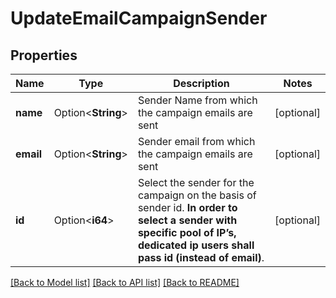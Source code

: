 # UpdateEmailCampaignSender

## Properties

Name | Type | Description | Notes
------------ | ------------- | ------------- | -------------
**name** | Option<**String**> | Sender Name from which the campaign emails are sent | [optional]
**email** | Option<**String**> | Sender email from which the campaign emails are sent | [optional]
**id** | Option<**i64**> | Select the sender for the campaign on the basis of sender id. **In order to select a sender with specific pool of IP’s, dedicated ip users shall pass id (instead of email)**.  | [optional]

[[Back to Model list]](../README.md#documentation-for-models) [[Back to API list]](../README.md#documentation-for-api-endpoints) [[Back to README]](../README.md)


